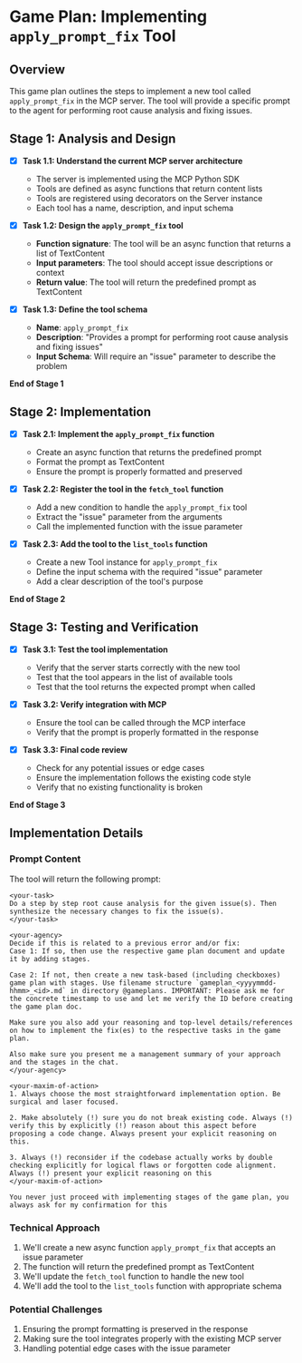 # Game Plan: Implementing `apply_prompt_fix` Tool

## Overview
This game plan outlines the steps to implement a new tool called `apply_prompt_fix` in the MCP server. The tool will provide a specific prompt to the agent for performing root cause analysis and fixing issues.

## Stage 1: Analysis and Design

- [x] **Task 1.1: Understand the current MCP server architecture**
  - The server is implemented using the MCP Python SDK
  - Tools are defined as async functions that return content lists
  - Tools are registered using decorators on the Server instance
  - Each tool has a name, description, and input schema

- [x] **Task 1.2: Design the `apply_prompt_fix` tool**
  - **Function signature**: The tool will be an async function that returns a list of TextContent
  - **Input parameters**: The tool should accept issue descriptions or context
  - **Return value**: The tool will return the predefined prompt as TextContent

- [x] **Task 1.3: Define the tool schema**
  - **Name**: `apply_prompt_fix`
  - **Description**: "Provides a prompt for performing root cause analysis and fixing issues"
  - **Input Schema**: Will require an "issue" parameter to describe the problem

**End of Stage 1**

## Stage 2: Implementation

- [x] **Task 2.1: Implement the `apply_prompt_fix` function**
  - Create an async function that returns the predefined prompt
  - Format the prompt as TextContent
  - Ensure the prompt is properly formatted and preserved

- [x] **Task 2.2: Register the tool in the `fetch_tool` function**
  - Add a new condition to handle the `apply_prompt_fix` tool
  - Extract the "issue" parameter from the arguments
  - Call the implemented function with the issue parameter

- [x] **Task 2.3: Add the tool to the `list_tools` function**
  - Create a new Tool instance for `apply_prompt_fix`
  - Define the input schema with the required "issue" parameter
  - Add a clear description of the tool's purpose

**End of Stage 2**

## Stage 3: Testing and Verification

- [x] **Task 3.1: Test the tool implementation**
  - Verify that the server starts correctly with the new tool
  - Test that the tool appears in the list of available tools
  - Test that the tool returns the expected prompt when called

- [x] **Task 3.2: Verify integration with MCP**
  - Ensure the tool can be called through the MCP interface
  - Verify that the prompt is properly formatted in the response

- [x] **Task 3.3: Final code review**
  - Check for any potential issues or edge cases
  - Ensure the implementation follows the existing code style
  - Verify that no existing functionality is broken

**End of Stage 3**

## Implementation Details

### Prompt Content
The tool will return the following prompt:
```
<your-task>
Do a step by step root cause analysis for the given issue(s). Then synthesize the necessary changes to fix the issue(s).
</your-task>

<your-agency>
Decide if this is related to a previous error and/or fix:
Case 1: If so, then use the respective game plan document and update it by adding stages. 

Case 2: If not, then create a new task-based (including checkboxes) game plan with stages. Use filename structure `gameplan_<yyyymmdd-hhmm>_<id>.md` in directory @gameplans. IMPORTANT: Please ask me for the concrete timestamp to use and let me verify the ID before creating the game plan doc.

Make sure you also add your reasoning and top-level details/references on how to implement the fix(es) to the respective tasks in the game plan.

Also make sure you present me a management summary of your approach and the stages in the chat.
</your-agency>

<your-maxim-of-action>
1. Always choose the most straightforward implementation option. Be surgical and laser focused.

2. Make absolutely (!) sure you do not break existing code. Always (!) verify this by explicitly (!) reason about this aspect before proposing a code change. Always present your explicit reasoning on this.

3. Always (!) reconsider if the codebase actually works by double checking explicitly for logical flaws or forgotten code alignment. Always (!) present your explicit reasoning on this
</your-maxim-of-action>

You never just proceed with implementing stages of the game plan, you always ask for my confirmation for this
```

### Technical Approach
1. We'll create a new async function `apply_prompt_fix` that accepts an issue parameter
2. The function will return the predefined prompt as TextContent
3. We'll update the `fetch_tool` function to handle the new tool
4. We'll add the tool to the `list_tools` function with appropriate schema

### Potential Challenges
1. Ensuring the prompt formatting is preserved in the response
2. Making sure the tool integrates properly with the existing MCP server
3. Handling potential edge cases with the issue parameter 